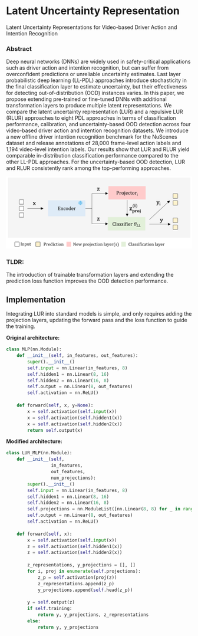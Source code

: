 # Latent Uncertainty Representation
Latent Uncertainty Representations for Video-based Driver Action and Intention Recognition

### Abstract
Deep neural networks (DNNs) are widely used in safety-critical applications such as driver action and intention recognition, but can suffer from overconfident predictions or unreliable uncertainty estimates. Last layer probabilistic deep learning (LL-PDL) approaches introduce stochasticity in the final classification layer to estimate uncertainty, but their effectiveness for detecting out-of-distribution (OOD) instances varies. In this paper, we propose extending pre-trained or fine-tuned DNNs with additional transformation layers to produce multiple latent representations. We compare the  latent uncertainty representation (LUR) and a repulsive LUR (RLUR) approaches to eight PDL approaches in terms of classification performance, calibration, and uncertainty-based OOD detection across four video-based driver action and intention recognition datasets. We introduce a new offline driver intention recognition benchmark for the NuScenes dataset and release annotations of 28,000 frame-level action labels and 1,194 video-level intention labels. Our results show that LUR and RLUR yield comparable in-distribution classification performance compared to the other LL-PDL approaches. For the uncertainty-based OOD detection, LUR and RLUR consistently rank among the top-performing approaches.  

![lur](./src/LUR_overview.png)

### TLDR:
The introduction of trainable transformation layers and extending the prediction loss function improves the OOD detection performance.

## Implementation
Integrating LUR into standard models is simple, and only requires adding the projection layers, updating the forward pass and the loss function to guide the training. 

**Original architecture:**
```python 
class MLP(nn.Module):
    def __init__(self, in_features, out_features):
        super().__init__()
        self.input = nn.Linear(in_features, 8)
        self.hidden1 = nn.Linear(8, 16)
        self.hidden2 = nn.Linear(16, 8)
        self.output = nn.Linear(8, out_features)
        self.activation = nn.ReLU()

    def forward(self, x, y=None):
        x = self.activation(self.input(x))
        x = self.activation(self.hidden1(x))
        x = self.activation(self.hidden2(x))
        return self.output(x)
```
**Modified architecture:**
```python 
class LUR_MLP(nn.Module):
    def __init__(self,
                 in_features,
                 out_features,
                 num_projections):
        super().__init__()
        self.input = nn.Linear(in_features, 8)
        self.hidden1 = nn.Linear(8, 16)
        self.hidden2 = nn.Linear(16, 8)
        self.projections = nn.ModuleList([nn.Linear(8, 8) for _ in range(num_projections)])
        self.output = nn.Linear(8, out_features)
        self.activation = nn.ReLU()

    def forward(self, x):
        x = self.activation(self.input(x))
        z = self.activation(self.hidden1(x))
        z = self.activation(self.hidden2(x))

        z_representations, y_projections = [], []
        for i, proj in enumerate(self.projections):
            z_p = self.activation(proj(z))
            z_representations.append(z_p)
            y_projections.append(self.head(z_p))

        y = self.output(z)
        if self.training:
            return y, y_projections, z_representations
        else:
            return y, y_projections 
```
